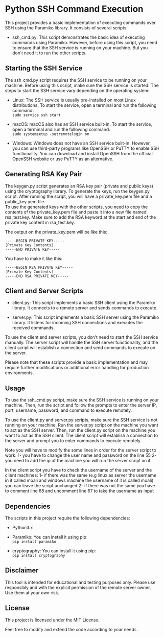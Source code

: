 # Python SSH Command Execution

This project provides a basic implementation of executing commands over SSH using the Paramiko library. It consists of several scripts:

- ssh_cmd.py: This script demonstrates the basic idea of executing commands using Paramiko. However, before using this script, you need to ensure that the SSH service is running on your machine. But you don't need it to run the other scripts.

## Starting the SSH Service
The ssh_cmd.py script requires the SSH service to be running on your machine. Before using this script, make sure the SSH service is started. The steps to start the SSH service vary depending on the operating system:

- Linux: The SSH service is usually pre-installed on most Linux distributions. To start the service, open a terminal and run the following command:<br>
`sudo service ssh start`


- macOS: macOS also has an SSH service built-in. To start the service, open a terminal and run the following command:<br>
`sudo systemsetup -setremotelogin on`

- Windows: Windows does not have an SSH service built-in. However, you can use third-party programs like OpenSSH or PuTTY to enable SSH functionality. You can download and install OpenSSH from the official OpenSSH website or use PuTTY as an alternative.


## Generating RSA Key Pair
The keygen.py script generates an RSA key pair (private and public keys) using the cryptography library. To generate the keys, run the keygen.py script. After running the script, you will have a private_key.pem file and a public_key.pem file.<br>
To use the generated keys with the other scripts, you need to copy the contents of the private_key.pem file and paste it into a new file named rsa_test.key. Make sure to add the RSA keyword at the start and end of the private key content in rsa_test.key.<br>

The output on the private_key.pem will be like this:<br>

```
-----BEGIN PRIVATE KEY-----
[Private Key Contents]
-----END PRIVATE KEY-----
```

You have to make it like this:<br>

```
-----BEGIN RSA PRIVATE KEY-----
[Private Key Contents]
-----END RSA PRIVATE KEY-----
````

## Client and Server Scripts
- client.py: This script implements a basic SSH client using the Paramiko library. It connects to a remote server and sends commands to execute.

- server.py: This script implements a basic SSH server using the Paramiko library. It listens for incoming SSH connections and executes the received commands.

To use the client and server scripts, you don't need to start the SSH service manually. The server script will handle the SSH server functionality, and the client script will establish a connection and send commands to execute on the server.

Please note that these scripts provide a basic implementation and may require further modifications or additional error handling for production environments.


## Usage
To use the ssh_cmd.py script, make sure the SSH service is running on your machine. Then, run the script and follow the prompts to enter the server IP, port, username, password, and command to execute remotely.

To use the client.py and server.py scripts, make sure the SSH service is not running on your machine. Run the server.py script on the machine you want to act as the SSH server. Then, run the client.py script on the machine you want to act as the SSH client. The client script will establish a connection to the server and prompt you to enter commands to execute remotely.

Note you will have to modify the some lines in order for the server script to work: 
1- you have to change the user name and password on the line 55 
2- you need to add the ip of the machine you will run the server script on it

In the client script you have to check the username of the server and the client machines:
1- if there was the same (e.g linux as server the username in it called moali and windows machine the username of it is called moali) you can leave the script unchanged
2- if there was not the same you have to comment line 68 and uncomment line 67 to take the username as input

## Dependencies
The scripts in this project require the following dependencies:

- Python3.x

- Paramiko: You can install it using pip:<br>
`pip install paramiko`

- cryptography: You can install it using pip:<br>
`pip install cryptography`

## Disclaimer
This tool is intended for educational and testing purposes only. Please use responsibly and with the explicit permission of the remote server owner. Use them at your own risk.

## License
This project is licensed under the MIT License.

Feel free to modify and extend the code according to your needs.
